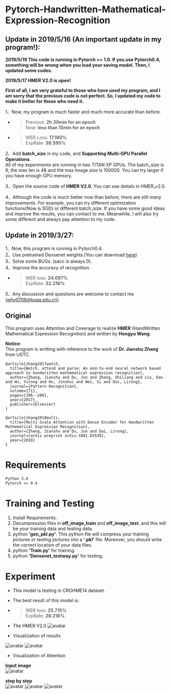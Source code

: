 # Pytorch-Handwritten-Mathematical-Expression-Recognition

## Update in 2019/5/16 (An important update in my program!):
**2019/5/19 This code is running in Pytorch >= 1.0. If you use Pytorch0.4, something will be wrong when you load your saving model. Then, I updated some codes.**  

**2019/5/17 HMER V2.0 is open!**  

**First of all, I am very grateful to those who have used my program, and I am sorry that the previous code is not perfect. So, I updated my code to make it better for those who need it.**  
  
1、Now, my program is much faster and much more accurate than before. 
+ > Previous: **2h 30min for an epoch**  
Now: **less than 15min for an epoch**
+ > WER Loss: **17.160%**  
ExpRate: **38.595%**  

2、Add **batch_size** in my code, and **Supporting Multi-GPU Parallel Operations**.  
All of my experiments are running in two TITAN XP GPUs. The batch_size is 6, the max len is 48 and the max Image size is 100000. You can try larger if you have enough GPU memory.  

3、Open the source code of **HMER V2.0**. You can see detials in HMER_v2.0.  

4、Although the code is much better now than before, there are still many improvements. For example, you can try different optimization functions(Now is SGD) or different batch_size. If you have some good ideas and improve the results, you can contact to me. Meanwhile, I will also try some different and always pay attention to my code.  

## Update in 2019/3/27:  

1、Now, this program is running in Pytorch0.4.   
2、Use pretrained Densenet weights.(You can download [here](https://download.pytorch.org/models/densenet121-a639ec97.pth))  
3、Solve some BUGs. (sacc is always 0).  
4、Improve the accuracy of recognition. 
+ > WER loss: **24.097%**  
 ExpRate: **32.216%**  
  
5、Any discussion and questions are welcome to contact me (why0706@buaa.edu.cn).
  
## Original
This program uses Attention and Coverage to realize **HMER** (HandWritten Mathematical Expression Recognition) and written by **Hongyu Wang**.

**Notice:**  
This program is writting with reference to the work of **Dr. Jianshu Zhang** from USTC. 

	@article{zhang2017watch,
	  title={Watch, attend and parse: An end-to-end neural network based approach to handwritten mathematical expression recognition},
	  author={Zhang, Jianshu and Du, Jun and Zhang, Shiliang and Liu, Dan and Hu, Yulong and Hu, Jinshui and Wei, Si and Dai, Lirong},
	  journal={Pattern Recognition},
	  volume={71},
	  pages={196--206},
	  year={2017},
	  publisher={Elsevier}
	}
	
	@article{zhang2018multi,
	  title={Multi-Scale Attention with Dense Encoder for Handwritten Mathematical Expression Recognition},
	  author={Zhang, Jianshu and Du, Jun and Dai, Lirong},
	  journal={arXiv preprint arXiv:1801.03530},
	  year={2018}
	}

# Requirements

	Python 3.6
	Pytorch >= 0.4 

# Training and Testing
1. Install Requirements.
2. Decompression files in **off\_image\_train** and **off\_image\_test**, and this will be your training data and testing data. 
3. python **'gen_pkl.py'**. This python file will compress your training pictures or testing pictures into a **'.pkl'** file. Moreover, you should write the correct location of your data files. 
4. python **'Train.py'** for training.
5. python **'Densenet_testway.py'** for testing.

# Experiment
+ This model is testing in CROHME14 dataset.

+ The best result of this model is: 

+ > WER loss: **25.715%**  
 ExpRate: **28.216%**  

+ The HMER V2.0
![avatar](http://m.qpic.cn/psb?/V13MmUWH1KBoey/j8PBopZLNdZnNvCyyZRSPK.RWzFieO420uMgrUjEHtI!/b/dFIBAAAAAAAA&bo=iQNCAokDQgICOR0!&rf=viewer_4)
+ Visualization of results  

![avatar](http://r.photo.store.qq.com/psb?/V13MmUWH1KBoey/DpjTkIdquQo7zYbletKcv*EEPXZWipzxQuSiU53cw24!/r/dEcBAAAAAAAA)
![avatar](http://r.photo.store.qq.com/psb?/V13MmUWH1KBoey/Se*yEixUuODmf.g9J9ViJm85cWk7QwM6jEVij87cUxc!/r/dL4AAAAAAAAA)

+ Visualization of Attention

**Input image**  
![avatar](http://r.photo.store.qq.com/psb?/V13MmUWH1KBoey/1gc6vVDYrdNOwnYHhft3kMm0UjBQV8*sVxzaoOUixqY!/r/dL8AAAAAAAAA) 

**step by step**  
![avatar](http://m.qpic.cn/psb?/V13MmUWH1KBoey/Fv78zebr.kLV.TcsPurlB.LIhDE1t2GnDHcFm3vmYus!/b/dL8AAAAAAAAA&bo=TQIZAQAAAAADF2U!&rf=viewer_4)
![avatar](http://m.qpic.cn/psb?/V13MmUWH1KBoey/SDhLdfFBYFbZMsxUTTYFmuNHC6LxihjADY0QMog54.k!/b/dFQBAAAAAAAA&bo=TwIhAQAAAAADF18!&rf=viewer_4)
![avatar](http://m.qpic.cn/psb?/V13MmUWH1KBoey/plPANWRYY*0c3hAccSGMgtefee1hRMTUa.h*sYFoXEI!/b/dFIBAAAAAAAA&bo=UwIfAQAAAAADF30!&rf=viewer_4)
